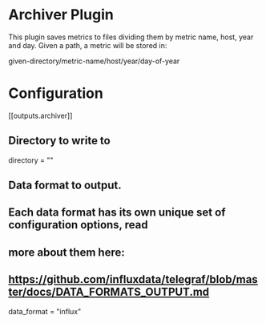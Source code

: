 # Archiver Plugin

This plugin saves metrics to files dividing them by metric name, host, year and day.
Given a path, a metric will be stored in:
	
given-directory/metric-name/host/year/day-of-year

# Configuration

[[outputs.archiver]]

  ## Directory to write to
  directory = ""

 
  ## Data format to output.
  ## Each data format has its own unique set of configuration options, read
  ## more about them here:
  ## https://github.com/influxdata/telegraf/blob/master/docs/DATA_FORMATS_OUTPUT.md
  data_format = "influx"

